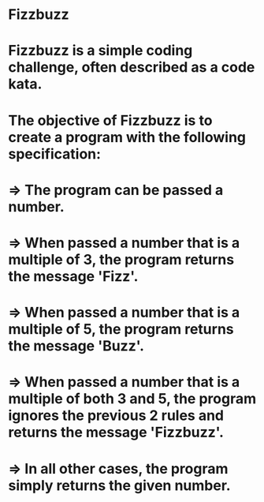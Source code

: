 # Fizzbuzz
#
# Fizzbuzz is a simple coding challenge, often described as a code kata. 
# The objective of Fizzbuzz is to create a program with the following specification:
#
# => The program can be passed a number.
# => When passed a number that is a multiple of 3, the program returns the message 'Fizz'.
# => When passed a number that is a multiple of 5, the program returns the message 'Buzz'.
# => When passed a number that is a multiple of both 3 and 5, the program ignores the previous 2 rules and returns the message 'Fizzbuzz'.
# => In all other cases, the program simply returns the given number.
